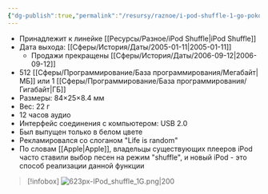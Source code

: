 ```yaml
---
{"dg-publish":true,"permalink":"/resursy/raznoe/i-pod-shuffle-1-go-pokoleniya/"}
---
```


- Принадлежит к линейке [[Ресурсы/Разное/iPod Shuffle\|iPod Shuffle]] 
- Дата выхода: [[Сферы/История/Даты/2005-01-11\|2005-01-11]]
	- Продажи прекращены [[Сферы/История/Даты/2006-09-12\|2006-09-12]] 
- 512 [[Сферы/Программирование/База программирования/Мегабайт\|МБ]] или 1 [[Сферы/Программирование/База программирования/Гигабайт\|ГБ]]
- Размеры: 84×25×8.4 мм
- Вес: 22 г
- 12 часов аудио
- Интерфейс соединения с компьютером: USB 2.0
- Был выпущен только в белом цвете 
- Рекламировался со слоганом "Life is random"
- По словам [[Apple\|Apple]], владельцы существующих плееров iPod часто ставили выбор песен на режим "shuffle", и новый iPod - это способ реализации данной функции
> [!infobox]
> ![623px-IPod_shuffle_1G.png|200](/img/user/%D0%90%D1%80%D1%85%D0%B8%D0%B2/%D0%9A%D1%8D%D1%88/623px-IPod_shuffle_1G.png)